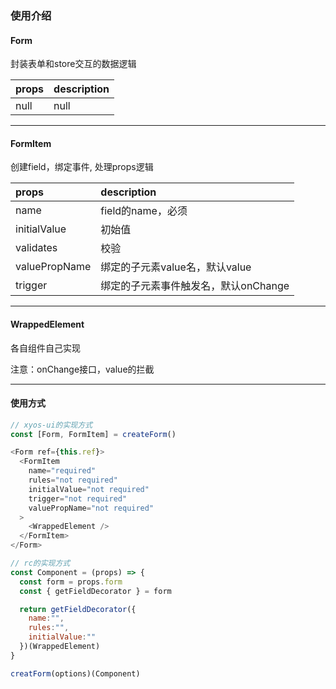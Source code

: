 ### 使用介绍

#### Form

封装表单和store交互的数据逻辑

|props|description|
|:----|:----------|
|null|null|
---

#### FormItem

创建field，绑定事件, 处理props逻辑

|props|description|
|:----|:----------|
|name|field的name，必须|
|initialValue|初始值|
|validates|校验|
|valuePropName|绑定的子元素value名，默认value|
|trigger|绑定的子元素事件触发名，默认onChange|
---

#### WrappedElement

各自组件自己实现

注意：onChange接口，value的拦截

---

#### 使用方式

```javascript
// xyos-ui的实现方式
const [Form, FormItem] = createForm()

<Form ref={this.ref}>
  <FormItem
    name="required"
    rules="not required"
    initialValue="not required"
    trigger="not required"
    valuePropName="not required"
  >
    <WrappedElement />
  </FormItem>
</Form>

// rc的实现方式
const Component = (props) => {
  const form = props.form
  const { getFieldDecorator } = form

  return getFieldDecorator({
    name:"",
    rules:"",
    initialValue:""
  })(WrappedElement)
}

creatForm(options)(Component)
```